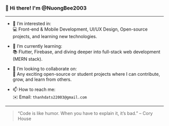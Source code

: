 ### 👋 Hi there! I'm @NuongBee2003

<!---
NuongBee2003/NuongBee2003 is a ✨ special ✨ repository because its `README.md` (this file) appears on your GitHub profile.
You can click the Preview link to take a look at your changes.
--->

---

- 👀 I’m interested in:  
  💻 Front-end & Mobile Development, UI/UX Design, Open-source projects, and learning new technologies.

- 🌱 I’m currently learning:  
  📚 Flutter, Firebase, and diving deeper into full-stack web development (MERN stack).

- 💞️ I’m looking to collaborate on:  
  🤝 Any exciting open-source or student projects where I can contribute, grow, and learn from others.

- 📫 How to reach me:  
  ✉️ Email: `thanhdats22003@gmail.com`  

---

> “Code is like humor. When you have to explain it, it’s bad.” – Cory House
